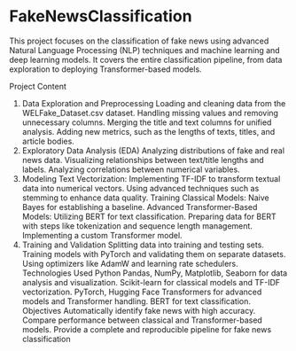 # FakeNewsClassification
This project focuses on the classification of fake news using advanced Natural Language Processing (NLP) techniques and machine learning and deep learning models. It covers the entire classification pipeline, from data exploration to deploying Transformer-based models.

Project Content
1. Data Exploration and Preprocessing
Loading and cleaning data from the WELFake_Dataset.csv dataset.
Handling missing values and removing unnecessary columns.
Merging the title and text columns for unified analysis.
Adding new metrics, such as the lengths of texts, titles, and article bodies.
2. Exploratory Data Analysis (EDA)
Analyzing distributions of fake and real news data.
Visualizing relationships between text/title lengths and labels.
Analyzing correlations between numerical variables.
3. Modeling
Text Vectorization:
Implementing TF-IDF to transform textual data into numerical vectors.
Using advanced techniques such as stemming to enhance data quality.
Training Classical Models:
Naive Bayes for establishing a baseline.
Advanced Transformer-Based Models:
Utilizing BERT for text classification.
Preparing data for BERT with steps like tokenization and sequence length management.
Implementing a custom Transformer model.
4. Training and Validation
Splitting data into training and testing sets.
Training models with PyTorch and validating them on separate datasets.
Using optimizers like AdamW and learning rate schedulers.
Technologies Used
Python
Pandas, NumPy, Matplotlib, Seaborn for data analysis and visualization.
Scikit-learn for classical models and TF-IDF vectorization.
PyTorch, Hugging Face Transformers for advanced models and Transformer handling.
BERT for text classification.<br>
Objectives
Automatically identify fake news with high accuracy.
Compare performance between classical and Transformer-based models.
Provide a complete and reproducible pipeline for fake news classification
